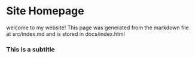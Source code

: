 # Site Homepage

welcome to my website! This page was generated from the markdown file at src/index.md and is stored in docs/index.html

### This is a subtitle